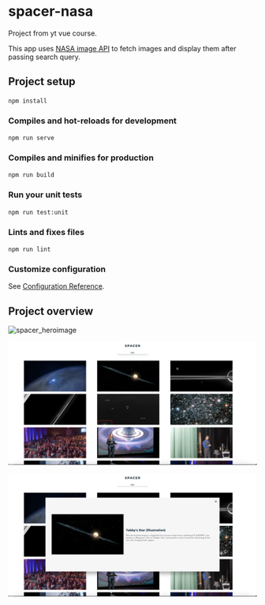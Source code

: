 # spacer-nasa
Project from yt vue course. 

This app uses [NASA image API](https://api.nasa.gov/) to fetch images and display them
after passing search query.

## Project setup
```
npm install
```

### Compiles and hot-reloads for development
```
npm run serve
```

### Compiles and minifies for production
```
npm run build
```

### Run your unit tests
```
npm run test:unit
```

### Lints and fixes files
```
npm run lint
```

### Customize configuration
See [Configuration Reference](https://cli.vuejs.org/config/).

## Project overview
![spacer_heroimage](/screens/spacer_heroimage.png)

![spacer_items](/screens/spacer_items.png)

![spacer_modal](/screens/spacer_modal.png)